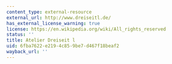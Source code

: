 ```yaml
---
content_type: external-resource
external_url: http://www.dreiseitl.de/
has_external_license_warning: true
license: https://en.wikipedia.org/wiki/All_rights_reserved
status: ''
title: Atelier Dreiseit l
uid: 6fba7622-e219-4c85-9be7-d467f18beaf2
wayback_url: ''
---
```


